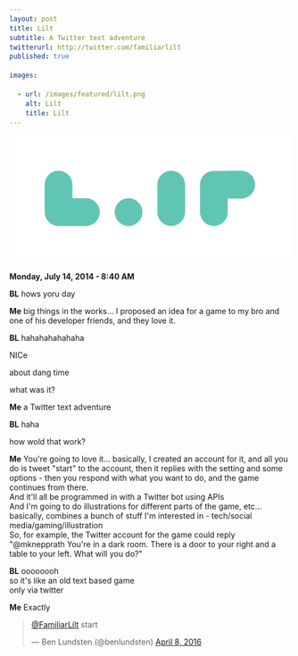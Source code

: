 ```yaml
---
layout: post
title: Lilt
subtitle: A Twitter text adventure
twitterurl: http://twitter.com/familiarlilt
published: true

images:

  - url: /images/featured/lilt.png
    alt: Lilt
    title: Lilt
---
```


<img class="aligncenter" src="/images/lilt/logo.png" alt="lilt" />

<p><b>Monday, July 14, 2014 - 8:40 AM</b></p>

<p class="wow fadeInUp chat bl"><span><b>BL</b> hows yoru day</span></p>
<p class="wow fadeInUp chat"><span><b>Me</b> big things in the works... I proposed an idea for a game to my bro and one of his developer friends, and they love it.</span></p>
<p class="wow fadeInUp chat bl"><span><b>BL</b> hahahahahahaha</span></p>
<p class="wow fadeInUp chat bl"><span>NICe</span></p>
<p class="wow fadeInUp chat bl"><span>about dang time</span></p>
<p class="wow fadeInUp chat bl"><span>what was it?</span></p>
<p class="wow fadeInUp chat"><span><b>Me</b> a Twitter text adventure</span></p>
<p class="wow fadeInUp chat bl"><span><b>BL</b> haha</span></p>
<p class="wow fadeInUp chat bl"><span>how wold that work?</span></p>
<p class="wow fadeInUp chat"><span><b>Me</b> You're going to love it... basically, I created an account for it, and all you do is tweet "start" to the account, then it replies with the setting and some options - then you respond with what you want to do, and the game continues from there.<br/>
And it'll all be programmed in with a Twitter bot using APIs<br/>
And I'm going to do illustrations for different parts of the game, etc...<br/>
basically, combines a bunch of stuff I'm interested in - tech/social media/gaming/illustration<br/>
So, for example, the Twitter account for the game could reply "@mknepprath You're in a dark room. There is a door to your right and a table to your left. What will you do?"</span></p>
<p class="wow fadeInUp chat bl"><span><b>BL</b> oooooooh<br/>
so it's like an old text based game<br/>
only via twitter</span></p>
<p class="wow fadeInUp chat"><span><b>Me</b> Exactly</span></p>

<blockquote class="twitter-tweet" data-lang="en"><p lang="en" dir="ltr"><a href="https://twitter.com/FamiliarLilt">@FamiliarLilt</a> start</p>&mdash; Ben Lundsten (@benlundsten) <a href="https://twitter.com/benlundsten/status/718457134485082114">April 8, 2016</a></blockquote>
